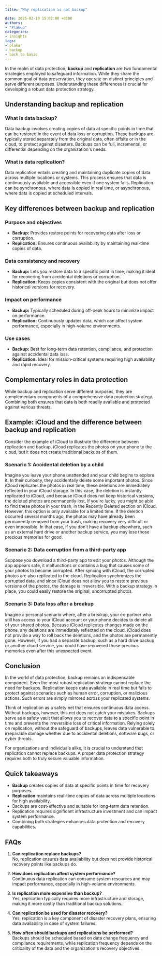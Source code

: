```yaml
---
title: "Why replication is not backup"

date: 2025-02-10 15:02:00 +0100
authors:
- "Plakup"
categories:
- insights
tags:
- plakar
- backup
- back to basic
---
```

In the realm of data protection, **backup** and **replication** are two fundamental strategies employed to safeguard information. While they share the common goal of data preservation, they operate on distinct principles and serve different purposes. Understanding these differences is crucial for developing a robust data protection strategy.
<!--more-->
## Understanding backup and replication

### What is data backup?

Data backup involves creating copies of data at specific points in time that can be restored in the event of data loss or corruption. These backups are typically stored separately from the original data, often offsite or in the cloud, to protect against disasters. Backups can be full, incremental, or differential depending on the organization's needs.

### What is data replication?

Data replication entails creating and maintaining duplicate copies of data across multiple locations or systems. This process ensures that data is continuously available and accessible even if one system fails. Replication can be synchronous, where data is copied in real time, or asynchronous, where data is copied at scheduled intervals.

## Key differences between backup and replication

### Purpose and objectives

- **Backup:** Provides restore points for recovering data after loss or corruption.
- **Replication:** Ensures continuous availability by maintaining real-time copies of data.

### Data consistency and recovery

- **Backup:** Lets you restore data to a specific point in time, making it ideal for recovering from accidental deletions or corruption.
- **Replication:** Keeps copies consistent with the original but does not offer historical versions for recovery.

### Impact on performance

- **Backup:** Typically scheduled during off-peak hours to minimize impact on performance.
- **Replication:** Continuously updates data, which can affect system performance, especially in high-volume environments.

### Use cases

- **Backup:** Best for long-term data retention, compliance, and protection against accidental data loss.
- **Replication:** Ideal for mission-critical systems requiring high availability and rapid recovery.

## Complementary roles in data protection

While backup and replication serve different purposes, they are complementary components of a comprehensive data protection strategy. Combining both ensures that data is both readily available and protected against various threats.

## Example: iCloud and the difference between backup and replication

Consider the example of iCloud to illustrate the difference between replication and backup. iCloud replicates the photos on your phone to the cloud, but it does not create traditional backups of them.

### Scenario 1: Accidental deletion by a child

Imagine you leave your phone unattended and your child begins to explore it. In their curiosity, they accidentally delete some important photos. Since iCloud replicates the photos in real time, these deletions are immediately reflected in your iCloud storage. In this case, the deletion is instantly replicated to iCloud, and because iCloud does not keep historical versions, the deleted photos are permanently lost. If you're lucky, you might be able to find these photos in your trash, in the Recently Deleted section on iCloud. However, this option is only available for a limited time. If the deletion occurred several months ago, the photos may have already been permanently removed from your trash, making recovery very difficult or even impossible. In that case, if you don't have a backup elsewhere, such as an external hard drive or another backup service, you may lose those precious memories for good.
### Scenario 2: Data corruption from a third-party app

Suppose you download a third-party app to edit your photos. Although the app appears safe, it malfunctions or contains a bug that causes some of your photos to become corrupted. After syncing with iCloud, the corrupted photos are also replicated to the cloud. Replication synchronizes the corrupted data, and since iCloud does not allow you to restore previous versions of the photos, the damage is irreversible. With a backup strategy in place, you could easily restore the original, uncorrupted photos.

### Scenario 3: Data loss after a breakup

Imagine a personal scenario where, after a breakup, your ex-partner who still has access to your iCloud account or your phone decides to delete all of your shared photos. Because iCloud replicates changes made on the phone, any deletions are immediately reflected on the cloud. iCloud does not provide a way to roll back the deletions, and the photos are permanently gone. However, if you had a separate backup, such as a hard drive backup or another cloud service, you could have recovered those precious memories even after this unexpected event.

## Conclusion

In the world of data protection, backup remains an indispensable component. Even the most robust replication strategy cannot replace the need for backups. Replication keeps data available in real time but fails to protect against scenarios such as human error, corruption, or malicious actions. Such errors are simply mirrored across your replicated systems.

Think of replication as a safety net that ensures continuous data access. Without backups, however, this net does not catch your mistakes. Backups serve as a safety vault that allows you to recover data to a specific point in time and prevents the irreversible loss of critical information. Relying solely on replication, without the safeguard of backups, leaves data vulnerable to irreparable damage whether due to accidental deletions, software bugs, or cyber threats.

For organizations and individuals alike, it is crucial to understand that replication cannot replace backups. A proper data protection strategy requires both to truly secure valuable information.

## Quick takeaways

- **Backup** creates copies of data at specific points in time for recovery purposes.
- **Replication** maintains real-time copies of data across multiple locations for high availability.
- Backups are cost-effective and suitable for long-term data retention.
- Replication requires significant infrastructure investment and can impact system performance.
- Combining both strategies enhances data protection and recovery capabilities.

## FAQs

1. **Can replication replace backups?**  
   No, replication ensures data availability but does not provide historical recovery points like backups do.

2. **How does replication affect system performance?**  
   Continuous data replication can consume system resources and may impact performance, especially in high-volume environments.

3. **Is replication more expensive than backup?**  
   Yes, replication typically requires more infrastructure and storage, making it more costly than traditional backup solutions.

4. **Can replication be used for disaster recovery?**  
   Yes, replication is a key component of disaster recovery plans, ensuring data availability in case of system failures.

5. **How often should backups and replications be performed?**  
   Backups should be scheduled based on data change frequency and compliance requirements, while replication frequency depends on the criticality of the data and the organization's recovery objectives.
